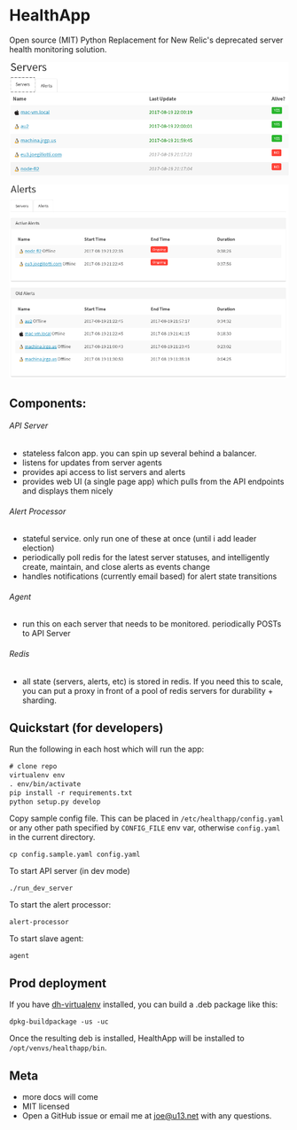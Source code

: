 # HealthApp

Open source (MIT) Python Replacement for New Relic's deprecated server health monitoring solution.

![Servers List](screenshots/servers.png)

![Servers List](screenshots/alerts.png)


## Components:

###### API Server

- stateless falcon app. you can spin up several behind a balancer.
- listens for updates from server agents
- provides api access to list servers and alerts
- provides web UI (a single page app) which pulls from the API endpoints
  and displays them nicely

###### Alert Processor

- stateful service. only run one of these at once (until i add leader election)
- periodically poll redis for the latest server statuses, and intelligently
  create, maintain, and close alerts as events change
- handles notifications (currently email based) for alert state transitions

###### Agent

- run this on each server that needs to be monitored. periodically POSTs to API Server

###### Redis

- all state (servers, alerts, etc) is stored in redis. If you need this to scale, you can put a proxy in front of a pool of redis servers for durability + sharding.

## Quickstart (for developers)

Run the following in each host which will run the app:

    # clone repo
    virtualenv env
    . env/bin/activate
    pip install -r requirements.txt
    python setup.py develop

Copy sample config file. This can be placed in `/etc/healthapp/config.yaml` or any other path specified by `CONFIG_FILE` env var, otherwise `config.yaml` in the current directory.

    cp config.sample.yaml config.yaml

To start API server (in dev mode)

    ./run_dev_server

To start the alert processor:

    alert-processor

To start slave agent:

    agent

## Prod deployment

If you have [dh-virtualenv](https://github.com/spotify/dh-virtualenv) installed, you can build a .deb package like this:

    dpkg-buildpackage -us -uc

Once the resulting deb is installed, HealthApp will be installed to `/opt/venvs/healthapp/bin`.

## Meta

- more docs will come
- MIT licensed
- Open a GitHub issue or email me at joe@u13.net with any questions.
